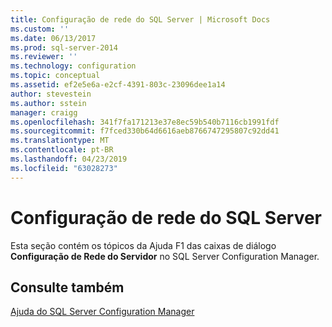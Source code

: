 ```yaml
---
title: Configuração de rede do SQL Server | Microsoft Docs
ms.custom: ''
ms.date: 06/13/2017
ms.prod: sql-server-2014
ms.reviewer: ''
ms.technology: configuration
ms.topic: conceptual
ms.assetid: ef2e5e6a-e2cf-4391-803c-23096dee1a14
author: stevestein
ms.author: sstein
manager: craigg
ms.openlocfilehash: 341f7fa171213e37e8ec59b540b7116cb1991fdf
ms.sourcegitcommit: f7fced330b64d6616aeb8766747295807c92dd41
ms.translationtype: MT
ms.contentlocale: pt-BR
ms.lasthandoff: 04/23/2019
ms.locfileid: "63028273"
---
```

# <a name="sql-server-network-configuration"></a>Configuração de rede do SQL Server
  Esta seção contém os tópicos da Ajuda F1 das caixas de diálogo **Configuração de Rede do Servidor** no SQL Server Configuration Manager.  
  
## <a name="see-also"></a>Consulte também  
 [Ajuda do SQL Server Configuration Manager](../../../2014/tools/configuration-manager/sql-server-configuration-manager-help.md)  
  
  
